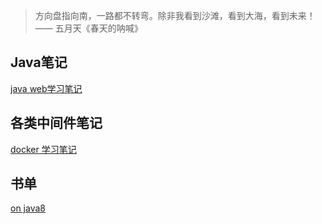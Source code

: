 > 方向盘指向南，一路都不转弯。除非我看到沙滩，看到大海，看到未来！  —— 五月天《春天的呐喊》



## Java笔记

[java web学习笔记](./java/java-web.md)



## 各类中间件笔记

[docker 学习笔记](./coding/docker.md)



## 书单

[on java8](https://gitee.com/huioo/OnJava8)
